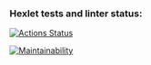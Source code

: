 ### Hexlet tests and linter status:
[![Actions Status](https://github.com/prejni/frontend-project-11/actions/workflows/hexlet-check.yml/badge.svg)](https://github.com/prejni/frontend-project-11/actions)

[![Maintainability](https://api.codeclimate.com/v1/badges/83952ae0e543936dfcbb/maintainability)](https://codeclimate.com/github/prejni/frontend-project-11/maintainability)
